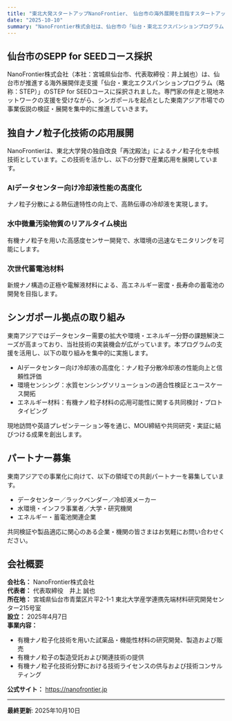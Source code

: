 ```yaml
---
title: "東北大発スタートアップNanoFrontier、　仙台市の海外展開を目指すスタートアップ向け伴走支援プログラム「STEP for SEED」に採択"
date: "2025-10-10"
summary: "NanoFrontier株式会社は、仙台市の「仙台・東北エクスパンションプログラム（STEP）」のSTEP for SEEDコースに採択されました。東南アジアでの事業仮説検証と現地連携を推進し、ナノ粒子化技術の商用化に向けた検証機会の創出を目指します。"
---
```


## 仙台市のSEPP for SEEDコース採択

NanoFrontier株式会社（本社：宮城県仙台市、代表取締役：井上誠也）は、仙台市が推進する海外展開伴走支援「仙台・東北エクスパンションプログラム（略称：STEP）」のSTEP for SEEDコースに採択されました。専門家の伴走と現地ネットワークの支援を受けながら、シンガポールを起点とした東南アジア市場での事業仮説の検証・展開を集中的に推進していきます。

## 独自ナノ粒子化技術の応用展開

NanoFrontierは、東北大学発の独自改良「再沈殿法」によるナノ粒子化を中核技術としています。この技術を活かし、以下の分野で産業応用を展開しています。

### AIデータセンター向け冷却液性能の高度化

ナノ粒子分散による熱伝達特性の向上で、高熱伝導の冷却液を実現します。

### 水中微量汚染物質のリアルタイム検出

有機ナノ粒子を用いた高感度センサー開発で、水環境の迅速なモニタリングを可能にします。

### 次世代蓄電池材料

新規ナノ構造の正極や電解液材料による、高エネルギー密度・長寿命の蓄電池の開発を目指します。

## シンガポール拠点の取り組み

東南アジアではデータセンター需要の拡大や環境・エネルギー分野の課題解決ニーズが高まっており、当社技術の実装機会が広がっています。本プログラムの支援を活用し、以下の取り組みを集中的に実施します。

- AIデータセンター向け冷却液の高度化：ナノ粒子分散冷却液の性能向上と信頼性評価
- 環境センシング：水質センシングソリューションの適合性検証とユースケース開拓
- エネルギー材料：有機ナノ粒子材料の応用可能性に関する共同検討・プロトタイピング

現地訪問や英語プレゼンテーション等を通じ、MOU締結や共同研究・実証に結びつける成果を創出します。

## パートナー募集

東南アジアでの事業化に向けて、以下の領域での共創パートナーを募集しています。

- データセンター／ラックベンダー／冷却液メーカー
- 水環境・インフラ事業者／大学・研究機関
- エネルギー・蓄電池関連企業

共同検証や製品適応に関心のある企業・機関の皆さまはお気軽にお問い合わせください。

## 会社概要

**会社名：** NanoFrontier株式会社  
**代表者：** 代表取締役　井上 誠也  
**所在地：** 宮城県仙台市青葉区片平2-1-1 東北大学産学連携先端材料研究開発センター215号室  
**設立：** 2025年4月7日  
**事業内容：**

- 有機ナノ粒子化技術を用いた試薬品・機能性材料の研究開発、製造および販売
- 有機ナノ粒子の製造受託および関連技術の提供
- 有機ナノ粒子化技術分野における技術ライセンスの供与および技術コンサルティング

**公式サイト：** https://nanofrontier.jp

---

**最終更新**: 2025年10月10日
